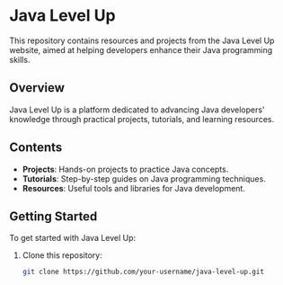 # Java Level Up

This repository contains resources and projects from the Java Level Up website, aimed at helping developers enhance their Java programming skills.

## Overview

Java Level Up is a platform dedicated to advancing Java developers' knowledge through practical projects, tutorials, and learning resources.

## Contents

* **Projects**: Hands-on projects to practice Java concepts.
* **Tutorials**: Step-by-step guides on Java programming techniques.
* **Resources**: Useful tools and libraries for Java development.

## Getting Started

To get started with Java Level Up:

1. Clone this repository:

   ```bash
   git clone https://github.com/your-username/java-level-up.git
   ```
